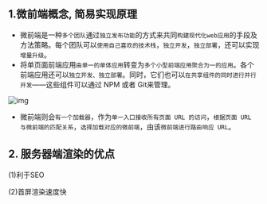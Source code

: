 ## 1.微前端概念, 简易实现原理

- 微前端是一种`多个团队`通过`独立发布功能`的方式来共同`构建现代化web应用`的手段及方法策略。每个团队可以`使用自己喜欢的技术栈`，`独立开发`，`独立部署`，还可以实现`增量升级`。
- 将单页面前端应用`由单一的单体应用`转变为`多个小型前端应用聚合为一的应用`。各个前端应用还可以`独立开发、独立部署`。同时，它们也可以`在共享组件的同时进行并行开发`——这些组件可以通过 NPM 或者 Git来管理。

![img](https://segmentfault.com/img/remote/1460000021507200)

- 微前端则会`有一个加载器`，作为`单一入口接收所有页面 URL 的访问`，`根据页面 URL 与微前端的匹配关系`，`选择加载对应的微前端`，由该`微前端进行路由响应 URL`。



## 2. **服务器端渲染的优点**

(1)利于SEO

(2)首屏渲染速度快